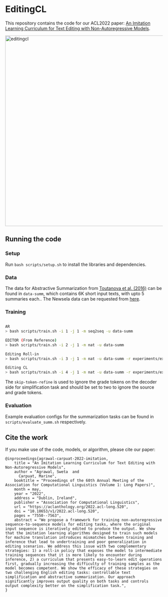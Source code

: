 # EditingCL

This repository contains the code for our ACL2022 paper: [An Imitation Learning Curriculum for Text Editing with Non-Autoregressive Models](https://aclanthology.org/2022.acl-long.520/).

<img width="609" alt="editingcl" src="https://user-images.githubusercontent.com/11375341/202484444-f67901e4-8937-45f2-8d09-6693d6b21ae5.png">


## Running the code

### Setup

Run `bash scripts/setup.sh` to install the libraries and dependencies.

### Data

The data for Abstractive Summarization from [Toutanova et al. (2016)](https://aclanthology.org/D16-1033.pdf) can be found in `data-summ`, which contains 6K short input texts, with upto 5 summaries each.. The Newsela data can be requested from [here](https://newsela.com/data/).

### Training

```bash

AR  
> bash scripts/train.sh -i 1 -j 1 -m seq2seq -u data-summ

EDITOR (From Reference) 
> bash scripts/train.sh -i 2 -j 1 -m nat -u data-summ 

Editing Roll-in 
> bash scripts/train.sh -i 3 -j 1 -m nat -u data-summ -r experiments/exp-2/checkpoints1/checkpoint_best.pt -a " --use-source 1  --noisy-expert --lr 0.0001 "

Editing CL
> bash scripts/train.sh -i 4 -j 1 -m nat -u data-summ -r experiments/exp-2/checkpoints1/checkpoint_best.pt -a " --use-source 1 --noisy-expert --pacing root --lr 0.0001 "

```

The `skip-token-refine` is used to ignore the grade tokens on the decoder side for simplification task and should be set to two to ignore the source and grade tokens.


### Evaluation

Example evaluation configs for the summarization tasks can be found in  `scripts/evaluate_summ.sh` respectively.


## Cite the work

If you make use of the code, models, or algorithm, please cite our paper:

```
@inproceedings{agrawal-carpuat-2022-imitation,
    title = "An Imitation Learning Curriculum for Text Editing with Non-Autoregressive Models",
    author = "Agrawal, Sweta  and
      Carpuat, Marine",
    booktitle = "Proceedings of the 60th Annual Meeting of the Association for Computational Linguistics (Volume 1: Long Papers)",
    month = may,
    year = "2022",
    address = "Dublin, Ireland",
    publisher = "Association for Computational Linguistics",
    url = "https://aclanthology.org/2022.acl-long.520",
    doi = "10.18653/v1/2022.acl-long.520",
    pages = "7550--7563",
    abstract = "We propose a framework for training non-autoregressive sequence-to-sequence models for editing tasks, where the original input sequence is iteratively edited to produce the output. We show that the imitation learning algorithms designed to train such models for machine translation introduces mismatches between training and inference that lead to undertraining and poor generalization in editing scenarios. We address this issue with two complementary strategies: 1) a roll-in policy that exposes the model to intermediate training sequences that it is more likely to encounter during inference, 2) a curriculum that presents easy-to-learn edit operations first, gradually increasing the difficulty of training samples as the model becomes competent. We show the efficacy of these strategies on two challenging English editing tasks: controllable text simplification and abstractive summarization. Our approach significantly improves output quality on both tasks and controls output complexity better on the simplification task.",
}
```
